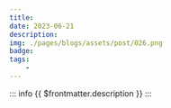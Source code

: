 ```yaml
---
title: 
date: 2023-06-21
description: 
img: ./pages/blogs/assets/post/026.png
badge: 
tags:
    - 
---
```


::: info
{{ $frontmatter.description }}
:::